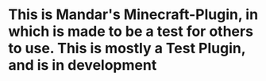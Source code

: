 # This is Mandar's Minecraft-Plugin, in which is made to be a test for others to use. This is mostly a Test Plugin, and is in development
